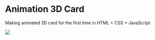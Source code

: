 # Animation 3D Card
Making animated 3D card for the first time in HTML + CSS + JavaScript

![](awair)
